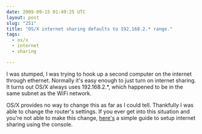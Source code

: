 ```yaml
---
date: 2009-09-15 01:49:25 UTC
layout: post
slug: "251"
title: "OS/X internet sharing defaults to 192.168.2.* range."
tags:
  - os/x
  - internet
  - sharing

---
```

<p>I was stumped, I was trying to hook up a second computer on the internet through ethernet. Normally it's easy enough to just turn on internet sharing. It turns out OS/X always uses 192.168.2.*, which happened to be in the same subnet as the WiFi network.</p>

<p>OS/X provides no way to change this as far as I could tell. Thankfully I was able to change the router's settings.
 If you ever get into this situation and you're not able to make this change, <a href="http://www.macosxhints.com/article.php?story=20050331194834746&query=internet%2Bsharing">here's</a> a simple guide to setup internet sharing using the console.</p>
